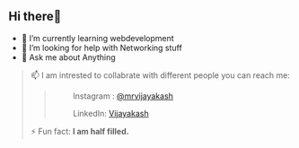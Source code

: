 ## Hi there👋


* 🌱 I’m currently learning webdevelopment 
* 🤔 I’m looking for help with Networking stuff
* 💬 Ask me about Anything
> 📫 I am intrested to collabrate with different people you can reach me: 
>> &nbsp; &nbsp; &nbsp; &nbsp; &nbsp;Instagram : [@mrvijayakash](https://www.instagram.com/mrvijayakash/) 
>>
>> &nbsp; &nbsp; &nbsp; &nbsp; &nbsp;LinkedIn: [Vijayakash](https://www.linkedin.com/in/Vijayakash/) 
> 
> ⚡ Fun fact: **I am half filled.**

